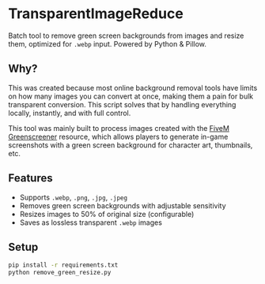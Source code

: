 # TransparentImageReduce

Batch tool to remove green screen backgrounds from images and resize them, optimized for `.webp` input. Powered by Python & Pillow.

## Why?

This was created because most online background removal tools have limits on how many images you can convert at once, making them a pain for bulk transparent conversion. This script solves that by handling everything locally, instantly, and with full control.

This tool was mainly built to process images created with the [FiveM Greenscreener](https://github.com/Bentix-cs/fivem-greenscreener) resource, which allows players to generate in-game screenshots with a green screen background for character art, thumbnails, etc.

## Features
- Supports `.webp`, `.png`, `.jpg`, `.jpeg`
- Removes green screen backgrounds with adjustable sensitivity
- Resizes images to 50% of original size (configurable)
- Saves as lossless transparent `.webp` images

## Setup

```bash
pip install -r requirements.txt
python remove_green_resize.py
```